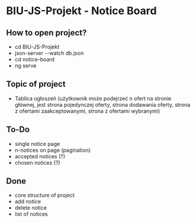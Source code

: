 # BIU-JS-Projekt - Notice Board


## How to open project?

- cd BIU-JS-Projekt
- json-server --watch db.json
- cd notice-board
- ng serve

## Topic of project

- Tablica ogłoszeń (użytkownik może podejrzeć n ofert na stronie głównej, jest strona pojedynczej oferty, strona dodawania oferty, strona z ofertami zaakceptowanymi, strona z ofertami wybranymi)

## To-Do

- single notice page
- n-notices on page (pagination)
- accepted notices (?)
- chosen notices (?)

## Done

- core structure of project
- add notice
- delete notice
- list of notices
